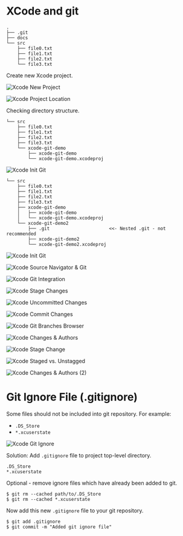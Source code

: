 # XCode and git

```
.
├── .git
├── docs
└── src
    ├── file0.txt
    ├── file1.txt
    ├── file2.txt
    └── file3.txt
```

Create new Xcode project.

![Xcode New Project](images/xcode-new-prj.jpg)


![Xcode Project Location](images/xcode-prj-location.jpg)

Checking directory structure.

```
└── src
    ├── file0.txt
    ├── file1.txt
    ├── file2.txt
    ├── file3.txt
    └── xcode-git-demo
        ├── xcode-git-demo
        └── xcode-git-demo.xcodeproj
```

![Xcode Init Git](images/xcode-init-git.jpg)

```
└── src
    ├── file0.txt
    ├── file1.txt
    ├── file2.txt
    ├── file3.txt
    ├── xcode-git-demo
    │   ├── xcode-git-demo
    │   └── xcode-git-demo.xcodeproj
    └── xcode-git-demo2
        ├── .git                      <<- Nested .git - not recommended
        ├── xcode-git-demo2
        └── xcode-git-demo2.xcodeproj
```

![Xcode Init Git](images/xcode-file-explorer.jpg)

![Xcode Source Navigator & Git](images/xcode-src-nav.jpg)

![Xcode Git Integration](images/xcode-git-integration.jpg)

![Xcode Stage Changes](images/xcode-stage-changes.jpg)

![Xcode Uncommitted Changes](images/xcode-uncommitted-changes.jpg)

![Xcode Commit Changes](images/xcode-git-commit.jpg)

![Xcode Git Branches Browser](images/xcode-git-branches.jpg)

![Xcode Changes & Authors](images/xcode-git-authors.jpg)

![Xcode Stage Change](images/xcode-stage-single-change.jpg)

![Xcode Staged vs. Unstagged](images/xcode-stage-unstagged.jpg)

![Xcode Changes & Authors (2)](images/xcode-git-authors2.jpg)

# Git Ignore File (.gitignore)

Some files should not be included into git repository. For example:

- `.DS_Store`
- `*.xcuserstate`

![Xcode Git Ignore](images/xcode-git-ignore.jpg)

Solution: Add `.gitignore` file to project top-level directory.

```
.DS_Store
*.xcuserstate
```

Optional - remove ignore files which have already been added to git.

```
$ git rm --cached path/to/.DS_Store
$ git rm --cached *.xcuserstate
```

Now add this new `.gitignore` file to your git repository.

```
$ git add .gitignore
$ git commit -m "Added git ignore file"
```